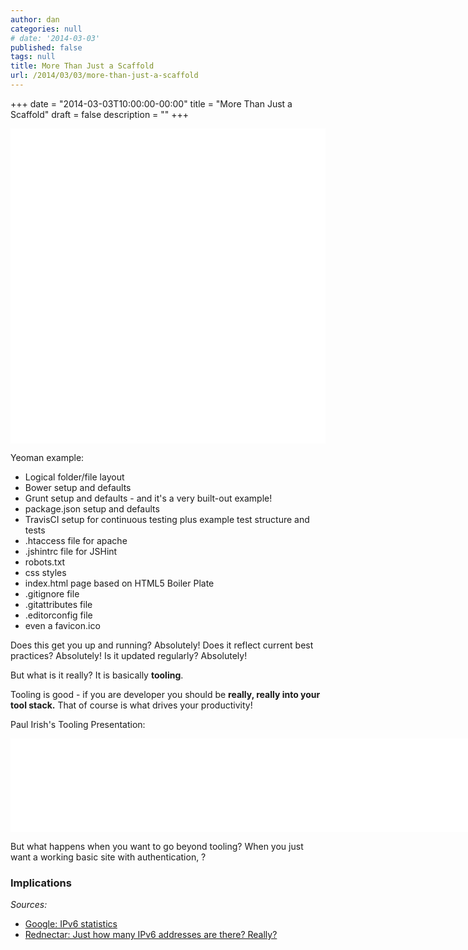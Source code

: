 ```yaml
---
author: dan
categories: null
# date: '2014-03-03'
published: false
tags: null
title: More Than Just a Scaffold
url: /2014/03/03/more-than-just-a-scaffold
---
```

+++
date = "2014-03-03T10:00:00-00:00"
title = "More Than Just a Scaffold"
draft = false
description = ""
+++

<img class="lazy img-rounded img-responsive" src="data:image/gif;base64,R0lGODlhAQABAIABAP///wAAACwAAAAAAQABAAACAkQBADs=" alt="Skeleton Website" data-src="/assets/img/skeleton-sm.jpg" width="750">

Yeoman example:

- Logical folder/file layout
- Bower setup and defaults
- Grunt setup and defaults - and it's a very built-out example!
- package.json setup and defaults
- TravisCI setup for continuous testing plus example test structure and tests
- .htaccess file for apache
- .jshintrc file for JSHint
- robots.txt
- css styles
- index.html page based on HTML5 Boiler Plate
- .gitignore file
- .gitattributes file
- .editorconfig file
- even a favicon.ico

Does this get you up and running?  Absolutely!
Does it reflect current best practices? Absolutely!
Is it updated regularly? Absolutely!

But what is it really?  It is basically **tooling**.

Tooling is good - if you are developer you should be **really, really into your tool stack.** That of course is what drives your productivity!

Paul Irish's Tooling Presentation:
<iframe width="750" src="//www.youtube.com/embed/Mk-tFn2Ix6g" frameborder="0" allowfullscreen></iframe>

But what happens when you want to go beyond tooling?  When you just want a working basic site with authentication, ?

<!--more-->

### Implications


_Sources:_

* [Google: IPv6 statistics](http://www.google.com/intl/en/ipv6/statistics.html)
* [Rednectar: Just how many IPv6 addresses are there? Really?](http://rednectar.net/2012/05/24/just-how-many-ipv6-addresses-are-there-really/)
